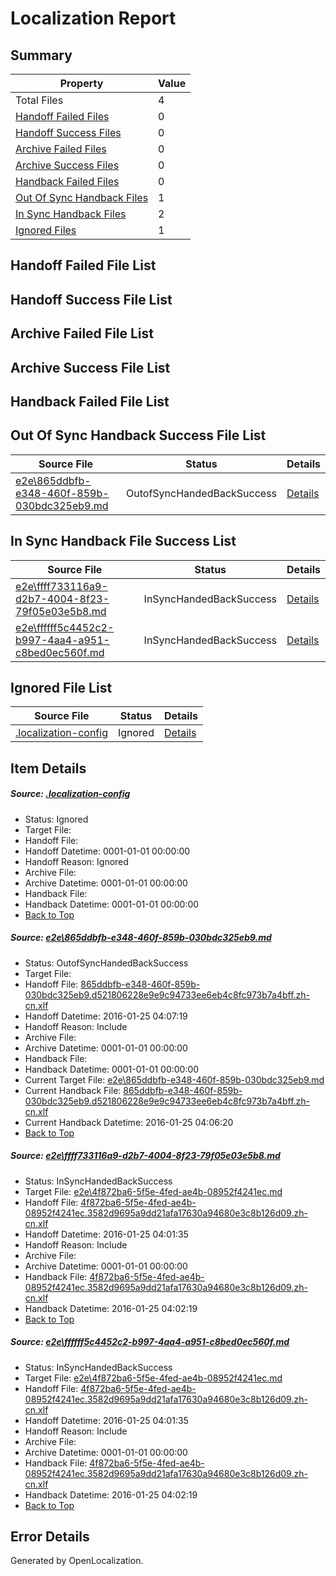 # <a name='report-top'></a> Localization Report

## Summary
 Property | Value 
 -------- | ----- 
 Total Files | 4
[ Handoff Failed Files ](#handoff-failed-list)| 0
[ Handoff Success Files ](#handoff-success-list)| 0
[ Archive Failed Files ](#archive-failed-list)| 0
[ Archive Success Files ](#archive-success-list)| 0
[ Handback Failed Files ](#handback-failed-list)| 0
[ Out Of Sync Handback Files ](#outofsync-handback-success-list)| 1
[ In Sync Handback Files ](#insync-handback-success-list)| 2
[ Ignored Files ](#ignored-list)| 1

## <a name='handoff-failed-list'></a> Handoff Failed File List

## <a name='handoff-success-list'></a> Handoff Success File List

## <a name='archive-failed-list'></a> Archive Failed File List

## <a name='archive-success-list'></a> Archive Success File List

## <a name='handback-failed-list'></a> Handback Failed File List

## <a name='outofsync-handback-success-list'></a> Out Of Sync Handback Success File List
 Source File | Status | Details 
 ----------- | ------ | ------- 
 [e2e\865ddbfb-e348-460f-859b-030bdc325eb9.md](https://github.com/OpenLocalizationTest/oltest/blob/14d25095338fd1b2584bf9d5e73b702d636a30fd/e2e/865ddbfb-e348-460f-859b-030bdc325eb9.md) | OutofSyncHandedBackSuccess | [Details](#95681d54cb0b74d6cb4eb40fdde3e7d9106c890b1)

## <a name='insync-handback-success-list'></a> In Sync Handback File Success List
 Source File | Status | Details 
 ----------- | ------ | ------- 
 [e2e\ffff733116a9-d2b7-4004-8f23-79f05e03e5b8.md](https://github.com/OpenLocalizationTest/oltest/blob/14d25095338fd1b2584bf9d5e73b702d636a30fd/e2e/ffff733116a9-d2b7-4004-8f23-79f05e03e5b8.md) | InSyncHandedBackSuccess | [Details](#04400b534cda6bca1d6f0fc7762f6d789d40c47f2)
 [e2e\ffffff5c4452c2-b997-4aa4-a951-c8bed0ec560f.md](https://github.com/OpenLocalizationTest/oltest/blob/14d25095338fd1b2584bf9d5e73b702d636a30fd/e2e/ffffff5c4452c2-b997-4aa4-a951-c8bed0ec560f.md) | InSyncHandedBackSuccess | [Details](#04400b534cda6bca1d6f0fc7762f6d789d40c47f3)

## <a name='ignored-list'></a> Ignored File List
 Source File | Status | Details 
 ----------- | ------ | ------- 
 [.localization-config](https://github.com/OpenLocalizationTest/oltest/blob/14d25095338fd1b2584bf9d5e73b702d636a30fd/.localization-config) | Ignored | [Details](#e4725be8631cbe979bbe0fa8b97cd75f1fd41d4d0)

## Item Details
##### <a name='e4725be8631cbe979bbe0fa8b97cd75f1fd41d4d0'></a> Source: [.localization-config](https://github.com/OpenLocalizationTest/oltest/blob/14d25095338fd1b2584bf9d5e73b702d636a30fd/.localization-config)
* Status: Ignored
* Target File: 
* Handoff File: 
* Handoff Datetime: 0001-01-01 00:00:00
* Handoff Reason: Ignored
* Archive File: 
* Archive Datetime: 0001-01-01 00:00:00
* Handback File: 
* Handback Datetime: 0001-01-01 00:00:00
* [Back to Top](#report-top)

##### <a name='95681d54cb0b74d6cb4eb40fdde3e7d9106c890b1'></a> Source: [e2e\865ddbfb-e348-460f-859b-030bdc325eb9.md](https://github.com/OpenLocalizationTest/oltest/blob/14d25095338fd1b2584bf9d5e73b702d636a30fd/e2e/865ddbfb-e348-460f-859b-030bdc325eb9.md)
* Status: OutofSyncHandedBackSuccess
* Target File: 
* Handoff File: [865ddbfb-e348-460f-859b-030bdc325eb9.d521806228e9e9c94733ee6eb4c8fc973b7a4bff.zh-cn.xlf](https://github.com/OpenLocalizationTestOrg/olhandoff/blob/c4a0f8e791e07dae3c77697480f817780ebd2577/ol-handoff/OpenLocalizationTestOrg/oltest.zh-cn/qimu/865ddbfb-e348-460f-859b-030bdc325eb9.d521806228e9e9c94733ee6eb4c8fc973b7a4bff.zh-cn.xlf)
* Handoff Datetime: 2016-01-25 04:07:19
* Handoff Reason: Include
* Archive File: 
* Archive Datetime: 0001-01-01 00:00:00
* Handback File: 
* Handback Datetime: 0001-01-01 00:00:00
* Current Target File: [e2e\865ddbfb-e348-460f-859b-030bdc325eb9.md](https://github.com/OpenLocalizationTestOrg/oltest.zh-cn/blob/52b44d4943bcc5d0071afc10027cd8a087726e91/e2e/865ddbfb-e348-460f-859b-030bdc325eb9.md)
* Current Handback File: [865ddbfb-e348-460f-859b-030bdc325eb9.d521806228e9e9c94733ee6eb4c8fc973b7a4bff.zh-cn.xlf](https://github.com/OpenLocalizationTestOrg/olhandback/blob/0c502201c14fa4234307a1a29ac759cd4a6ddd54/ol-handback/OpenLocalizationTestOrg/oltest.zh-cn/qimu/865ddbfb-e348-460f-859b-030bdc325eb9.d521806228e9e9c94733ee6eb4c8fc973b7a4bff.zh-cn.xlf)
* Current Handback Datetime: 2016-01-25 04:06:20
* [Back to Top](#report-top)

##### <a name='04400b534cda6bca1d6f0fc7762f6d789d40c47f2'></a> Source: [e2e\ffff733116a9-d2b7-4004-8f23-79f05e03e5b8.md](https://github.com/OpenLocalizationTest/oltest/blob/14d25095338fd1b2584bf9d5e73b702d636a30fd/e2e/ffff733116a9-d2b7-4004-8f23-79f05e03e5b8.md)
* Status: InSyncHandedBackSuccess
* Target File: [e2e\4f872ba6-5f5e-4fed-ae4b-08952f4241ec.md](https://github.com/OpenLocalizationTestOrg/oltest.zh-cn/blob/b08efb5037e9e0de23719c7e55a31f8132510bfe/e2e/4f872ba6-5f5e-4fed-ae4b-08952f4241ec.md)
* Handoff File: [4f872ba6-5f5e-4fed-ae4b-08952f4241ec.3582d9695a9dd21afa17630a94680e3c8b126d09.zh-cn.xlf](https://github.com/OpenLocalizationTestOrg/olhandoff/blob/edc167c13b7933011032f418179e713bfda96518/ol-handoff/OpenLocalizationTestOrg/oltest.zh-cn/qimu/4f872ba6-5f5e-4fed-ae4b-08952f4241ec.3582d9695a9dd21afa17630a94680e3c8b126d09.zh-cn.xlf)
* Handoff Datetime: 2016-01-25 04:01:35
* Handoff Reason: Include
* Archive File: 
* Archive Datetime: 0001-01-01 00:00:00
* Handback File: [4f872ba6-5f5e-4fed-ae4b-08952f4241ec.3582d9695a9dd21afa17630a94680e3c8b126d09.zh-cn.xlf](https://github.com/OpenLocalizationTestOrg/olhandback/blob/d4c6f1d6144b98f4131c1d6c4da83af88f256078/ol-handback/OpenLocalizationTestOrg/oltest.zh-cn/qimu/4f872ba6-5f5e-4fed-ae4b-08952f4241ec.3582d9695a9dd21afa17630a94680e3c8b126d09.zh-cn.xlf)
* Handback Datetime: 2016-01-25 04:02:19
* [Back to Top](#report-top)

##### <a name='04400b534cda6bca1d6f0fc7762f6d789d40c47f3'></a> Source: [e2e\ffffff5c4452c2-b997-4aa4-a951-c8bed0ec560f.md](https://github.com/OpenLocalizationTest/oltest/blob/14d25095338fd1b2584bf9d5e73b702d636a30fd/e2e/ffffff5c4452c2-b997-4aa4-a951-c8bed0ec560f.md)
* Status: InSyncHandedBackSuccess
* Target File: [e2e\4f872ba6-5f5e-4fed-ae4b-08952f4241ec.md](https://github.com/OpenLocalizationTestOrg/oltest.zh-cn/blob/b08efb5037e9e0de23719c7e55a31f8132510bfe/e2e/4f872ba6-5f5e-4fed-ae4b-08952f4241ec.md)
* Handoff File: [4f872ba6-5f5e-4fed-ae4b-08952f4241ec.3582d9695a9dd21afa17630a94680e3c8b126d09.zh-cn.xlf](https://github.com/OpenLocalizationTestOrg/olhandoff/blob/edc167c13b7933011032f418179e713bfda96518/ol-handoff/OpenLocalizationTestOrg/oltest.zh-cn/qimu/4f872ba6-5f5e-4fed-ae4b-08952f4241ec.3582d9695a9dd21afa17630a94680e3c8b126d09.zh-cn.xlf)
* Handoff Datetime: 2016-01-25 04:01:35
* Handoff Reason: Include
* Archive File: 
* Archive Datetime: 0001-01-01 00:00:00
* Handback File: [4f872ba6-5f5e-4fed-ae4b-08952f4241ec.3582d9695a9dd21afa17630a94680e3c8b126d09.zh-cn.xlf](https://github.com/OpenLocalizationTestOrg/olhandback/blob/d4c6f1d6144b98f4131c1d6c4da83af88f256078/ol-handback/OpenLocalizationTestOrg/oltest.zh-cn/qimu/4f872ba6-5f5e-4fed-ae4b-08952f4241ec.3582d9695a9dd21afa17630a94680e3c8b126d09.zh-cn.xlf)
* Handback Datetime: 2016-01-25 04:02:19
* [Back to Top](#report-top)


## Error Details

Generated by OpenLocalization.
